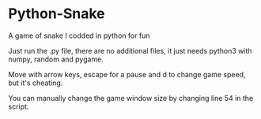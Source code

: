 # Python-Snake
A game of snake I codded in python for fun

Just run the .py file, there are no additional files, it just needs python3 with numpy, random and pygame.

Move with arrow keys, escape for a pause and d to change game speed, but it's cheating.

You can manually change the game window size by changing line 54 in the script.
